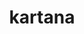 ---
id: 798
title: kartana
types: [grass,steel]
image: https://raw.githubusercontent.com/PokeAPI/sprites/master/sprites/pokemon/798.png
---